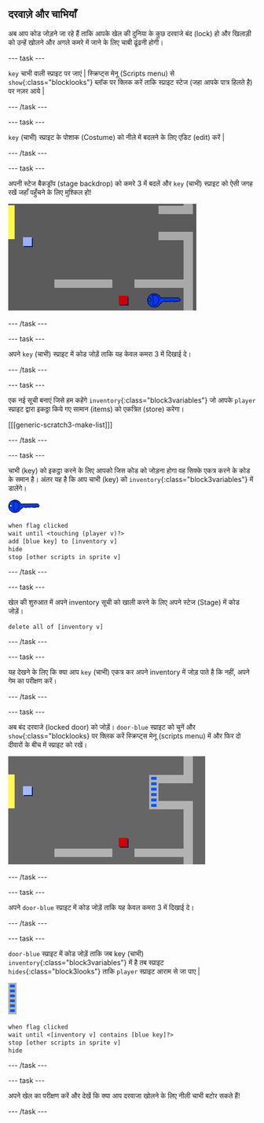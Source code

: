 ## दरवाज़े और चाभियाँ

अब आप कोड जोड़ने जा रहे हैं ताकि आपके खेल की दुनिया के कुछ दरवाजे बंद (lock) हो और खिलाड़ी को उन्हें खोलने और अगले कमरे में जाने के लिए चाबी ढूंढनी होगी।

\--- task \---

`key` चाभी वाली स्प्राइट पर जाएं | स्क्रिप्ट्स मेनू (Scripts menu) से `show`{:class="blocklooks"} ब्लॉक पर क्लिक करें ताकि स्प्राइट स्टेज (जहा आपके पात्र हिलते है) पर नज़र आये | 

\--- /task \---

\--- task \---

`key` (चाभी) स्प्राइट के पोशाक (Costume) को नीले में बदलने के लिए एडिट (edit) करें |

\--- /task \---

\--- task \---

अपनी स्टेज बैकड्रॉप (stage backdrop) को कमरे 3 में बदलें और `key` (चाभी) स्प्राइट को ऐसी जगह रखें जहाँ पहुँचने के लिए मुश्किल हो!

![screenshot](images/world-key.png)

\--- /task \---

\--- task \---

अपने `key` (चाभी) स्प्राइट में कोड जोड़ें ताकि यह केवल कमरा 3 में दिखाई दे।

\--- /task \---

\--- task \---

एक नई सूची बनाएं जिसे हम कहेंगे `inventory`{:class="block3variables"} जो आपके `player` स्प्राइट द्वारा इकठ्ठा किये गए सामान (items) को एकत्रित (store) करेगा।

[[[generic-scratch3-make-list]]]

\--- /task \---

\--- task \---

चाभी (key) को इकट्ठा करने के लिए आपको जिस कोड को जोड़ना होगा वह सिक्के एकत्र करने के कोड के समान है। अंतर यह है कि आप चाभी (key) को `inventory`{:class="block3variables"} में डालेंगे।

![key](images/key.png)

```blocks3
when flag clicked
wait until <touching (player v)?>
add [blue key] to [inventory v]
hide
stop [other scripts in sprite v]
```

\--- /task \---

\--- task \---

खेल की शुरुआत में अपने inventory सूची को खाली करने के लिए अपने स्टेज (Stage) में कोड जोड़ें।

```blocks3
delete all of [inventory v]
```

\--- /task \---

\--- task \---

यह देखने के लिए कि क्या आप `key` (चाभी) एकत्र कर अपने inventory में जोड़ पाते है कि नहीं, अपने गेम का परीक्षण करें।

\--- /task \---

\--- task \---

अब बंद दरवाजे (locked door) को जोड़ें। `door-blue` स्प्राइट को चुनें और `show`{:class="blocklooks} पर क्लिक करें स्क्रिप्ट्स मेनू (scripts menu) में और फिर दो दीवारों के बीच में स्प्राइट को रखें।

![screenshot](images/world-door.png)

\--- /task \---

\--- task \---

अपने `door-blue` स्प्राइट में कोड जोड़ें ताकि यह केवल कमरा 3 में दिखाई दे।

\--- /task \---

\--- task \---

`door-blue` स्प्राइट में कोड जोड़ें ताकि जब key (चाभी) `inventory`{:class="block3variables"} में है तब स्प्राइट `hides`{:class="block3looks"} ताकि `player` स्प्राइट आराम से जा पाए |

![door](images/door.png)

```blocks3
when flag clicked
wait until <[inventory v] contains [blue key]?>
stop [other scripts in sprite v]
hide
```

\--- /task \---

\--- task \---

अपने खेल का परीक्षण करें और देखें कि क्या आप दरवाजा खोलने के लिए नीली चाभी बटोर सकते हैं!

\--- /task \---